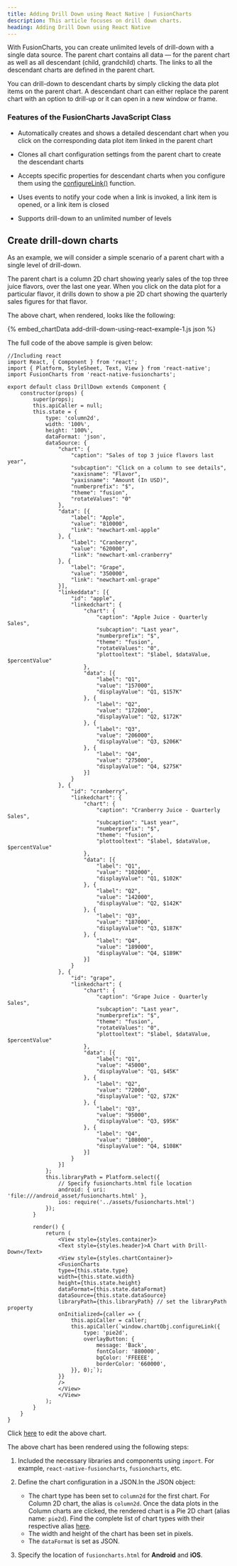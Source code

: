 ```yaml
---
title: Adding Drill Down using React Native | FusionCharts
description: This article focuses on drill down charts.
heading: Adding Drill Down using React Native
---
```


With FusionCharts, you can create unlimited levels of drill-down with a single data source. The parent chart contains all data — for the parent chart as well as all descendant (child, grandchild) charts. The links to all the descendant charts are defined in the parent chart.

You can drill-down to descendant charts by simply clicking the data plot items on the parent chart. A descendant chart can either replace the parent chart with an option to drill-up or it can open in a new window or frame.

### Features of the FusionCharts JavaScript Class

* Automatically creates and shows a detailed descendant chart when you click on the corresponding data plot item linked in the parent chart

* Clones all chart configuration settings from the parent chart to create the descendant charts

* Accepts specific properties for descendant charts when you configure them using the [configureLink()](https://www.fusioncharts.com/dev/api/fusioncharts/fusioncharts-methods#configurelink-21) function.

* Uses events to notify your code when a link is invoked, a link item is opened, or a link item is closed

* Supports drill-down to an unlimited number of levels

## Create drill-down charts

As an example, we will consider a simple scenario of a parent chart with a single level of drill-down.

The parent chart is a column 2D chart showing yearly sales of the top three juice flavors, over the last one year. When you click on the data plot for a particular flavor, it drills down to show a pie 2D chart showing the quarterly sales figures for that flavor.

The above chart, when rendered, looks like the following:

{% embed_chartData add-drill-down-using-react-example-1.js json %}

The full code of the above sample is given below:

```
//Including react
import React, { Component } from 'react';
import { Platform, StyleSheet, Text, View } from 'react-native';
import FusionCharts from 'react-native-fusioncharts';

export default class DrillDown extends Component {
  	constructor(props) {
    	super(props);
    	this.apiCaller = null;
    	this.state = {
			type: 'column2d',
			width: '100%',
			height: '100%',
			dataFormat: 'json',
			dataSource: {
			    "chart": {
			        "caption": "Sales of top 3 juice flavors last year",
			        "subcaption": "Click on a column to see details",
			        "xaxisname": "Flavor",
			        "yaxisname": "Amount (In USD)",
			        "numberprefix": "$",
			        "theme": "fusion",
			        "rotateValues": "0"
			    },
			    "data": [{
		            "label": "Apple",
		            "value": "810000",
		            "link": "newchart-xml-apple"
		        }, {
		            "label": "Cranberry",
		            "value": "620000",
		            "link": "newchart-xml-cranberry"
		        }, {
		            "label": "Grape",
		            "value": "350000",
		            "link": "newchart-xml-grape"
		        }],
			    "linkeddata": [{
	                "id": "apple",
	                "linkedchart": {
		                "chart": {
		                    "caption": "Apple Juice - Quarterly Sales",
		                    "subcaption": "Last year",
		                    "numberprefix": "$",
		                    "theme": "fusion",
		                    "rotateValues": "0",
		                    "plottooltext": "$label, $dataValue,  $percentValue"
		                },
		                "data": [{
		                    "label": "Q1",
		                    "value": "157000",
		                    "displayValue": "Q1, $157K"
		                }, {
		                    "label": "Q2",
		                    "value": "172000",
		                    "displayValue": "Q2, $172K"
		                }, {
		                    "label": "Q3",
		                    "value": "206000",
		                    "displayValue": "Q3, $206K"
		                }, {
		                    "label": "Q4",
		                    "value": "275000",
		                    "displayValue": "Q4, $275K"
		                }]
	                }
	            }, {
	                "id": "cranberry",
	                "linkedchart": {
		                "chart": {
		                    "caption": "Cranberry Juice - Quarterly Sales",
		                    "subcaption": "Last year",
		                    "numberprefix": "$",
		                    "theme": "fusion",
		                    "plottooltext": "$label, $dataValue,  $percentValue"
		                },
		                "data": [{
		                    "label": "Q1",
		                    "value": "102000",
		                    "displayValue": "Q1, $102K"
		                }, {
		                    "label": "Q2",
		                    "value": "142000",
		                    "displayValue": "Q2, $142K"
		                }, {
		                    "label": "Q3",
		                    "value": "187000",
		                    "displayValue": "Q3, $187K"
		                }, {
		                    "label": "Q4",
		                    "value": "189000",
		                    "displayValue": "Q4, $189K"
		                }]
	                }
	            }, {
	                "id": "grape",
	                "linkedchart": {
		                "chart": {
		                    "caption": "Grape Juice - Quarterly Sales",
		                    "subcaption": "Last year",
		                    "numberprefix": "$",
		                    "theme": "fusion",
		                    "rotateValues": "0",
		                    "plottooltext": "$label, $dataValue,  $percentValue"
		                },
		                "data": [{
		                    "label": "Q1",
		                    "value": "45000",
		                    "displayValue": "Q1, $45K"
		                }, {
		                    "label": "Q2",
		                    "value": "72000",
		                    "displayValue": "Q2, $72K"
		                }, {
		                    "label": "Q3",
		                    "value": "95000",
		                    "displayValue": "Q3, $95K"
		                }, {
		                    "label": "Q4",
		                    "value": "108000",
		                    "displayValue": "Q4, $108K"
		                }]
	                }
			    }]
			};
    		this.libraryPath = Platform.select({
      			// Specify fusioncharts.html file location
      			android: { uri: 'file:///android_asset/fusioncharts.html' },
      			ios: require('../assets/fusioncharts.html')
    		});
  		}

  		render() {
    		return (
      			<View style={styles.container}>
        		<Text style={styles.header}>A Chart with Drill-Down</Text>
        		<View style={styles.chartContainer}>
          		<FusionCharts
            	type={this.state.type}
            	width={this.state.width}
            	height={this.state.height}
            	dataFormat={this.state.dataFormat}
            	dataSource={this.state.dataSource}
            	libraryPath={this.libraryPath} // set the libraryPath property
            	onInitialized={caller => {
              		this.apiCaller = caller;
              		this.apiCaller(`window.chartObj.configureLink({
                		type: 'pie2d',
                		overlayButton: {
                  			message: 'Back',
                  			fontColor: '880000',
			                bgColor: 'FFEEEE',
			                borderColor: '660000',
                	}}, 0);`);
            	}}
          		/>
        		</View>
      			</View>
    		);
  		}
	}
}
```

Click [here](http://jsfiddle.net/fusioncharts/k7mn6j5s/) to edit the above chart.

The above chart has been rendered using the following steps:

1. Included the necessary libraries and components using `import`. For example, `react-native-fusioncharts`, `fusioncharts`, etc.

2. Define the chart configuration in a JSON.In the JSON object:
    * The chart type has been set to `column2d` for the first chart. For Column 2D chart, the alias is `column2d`. Once the data plots in the Column charts are clicked, the rendered chart is a Pie 2D chart (alias name: `pie2d`). Find the complete list of chart types with their respective alias [here](https://www.fusioncharts.com/dev/chart-guide/list-of-charts).
    * The width and height of the chart has been set in pixels. 
    * The `dataFormat` is set as JSON.

3. Specify the location of `fusioncharts.html` for **Android** and **iOS**.